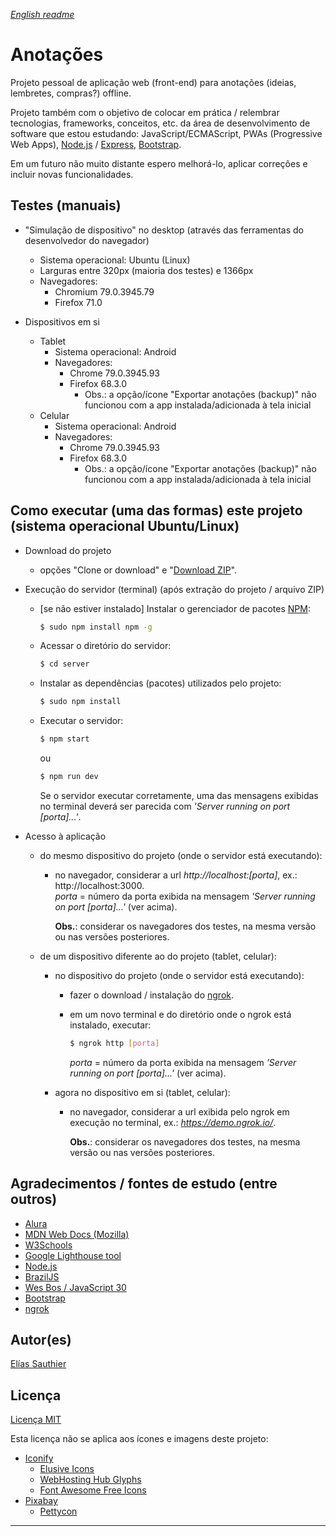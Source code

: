 *[English readme](https://github.com/Goliass/Anotacoes/blob/master/readme_en-US.md)*

# Anotações

Projeto pessoal de aplicação web (front-end) para anotações (ideias, lembretes, compras?) offline.

Projeto também com o objetivo de colocar em prática / relembrar tecnologias, frameworks, conceitos, etc. da área de desenvolvimento de software que estou estudando: JavaScript/ECMAScript, PWAs (Progressive Web Apps), [Node.js](https://nodejs.org) / [Express](https://expressjs.com/), [Bootstrap](https://getbootstrap.com).

Em um futuro não muito distante espero melhorá-lo, aplicar correções e incluir novas funcionalidades.

## Testes (manuais)

  * "Simulação de dispositivo" no desktop (através das ferramentas do desenvolvedor do navegador)
    * Sistema operacional: Ubuntu (Linux)
    * Larguras entre 320px (maioria dos testes) e 1366px
    * Navegadores: 
      * Chromium 79.0.3945.79
      * Firefox 71.0

  * Dispositivos em si
    * Tablet
      * Sistema operacional: Android
      * Navegadores: 
        * Chrome 79.0.3945.93
        * Firefox 68.3.0
          * Obs.: a opção/ícone "Exportar anotações (backup)" não funcionou com a app instalada/adicionada à tela inicial
    * Celular
      * Sistema operacional: Android
      * Navegadores:
        * Chrome 79.0.3945.93
        * Firefox 68.3.0
          * Obs.: a opção/ícone "Exportar anotações (backup)" não funcionou com a app instalada/adicionada à tela inicial

## Como executar (uma das formas) este projeto (sistema operacional Ubuntu/Linux)
  * Download do projeto
    * opções "Clone or download" e "[Download ZIP](https://github.com/Goliass/Anotacoes/archive/master.zip)".
    
  * Execução do servidor (terminal) (após extração do projeto / arquivo ZIP)

      * [se não estiver instalado] Instalar o gerenciador de pacotes [NPM](https://docs.npmjs.com/downloading-and-installing-node-js-and-npm):
        ```bash
        $ sudo npm install npm -g 
        ```

      * Acessar o diretório do servidor:
        ```bash
        $ cd server
        ```
      
      * Instalar as dependências (pacotes) utilizados pelo projeto:
        ```bash
        $ sudo npm install
        ```

      * Executar o servidor:
        ```bash
        $ npm start
        ```
        ou
        ```bash
        $ npm run dev
        ```
        Se o servidor executar corretamente, uma das mensagens exibidas no terminal deverá ser parecida com *'Server running on port [porta]...'*.

  * Acesso à aplicação
    * do mesmo dispositivo do projeto (onde o servidor está executando):
      * no navegador, considerar a url *http://localhost:[porta]*, ex.: http://localhost:3000.  
      *porta* = número da porta exibida na mensagem  *'Server running on port [porta]...'* (ver acima).  

        **Obs.**: considerar os navegadores dos testes, na mesma versão ou nas versões posteriores.

    * de um dispositivo diferente ao do projeto (tablet, celular):
      * no dispositivo do projeto (onde o servidor está executando):
        * fazer o download / instalação do [ngrok](https://ngrok.com/download).
        
        * em um novo terminal e do diretório onde o ngrok está instalado, executar:
          ```bash
          $ ngrok http [porta]
          ```
          *porta* = número da porta exibida na mensagem  *'Server running on port [porta]...'* (ver acima).  

      * agora no dispositivo em si (tablet, celular):
        * no navegador, considerar a url exibida pelo ngrok em execução no terminal, ex.: *https://demo.ngrok.io/*.  
        
          **Obs.**: considerar os navegadores dos testes, na mesma versão ou nas versões posteriores.

## Agradecimentos / fontes de estudo (entre outros)

  * [Alura](https://www.alura.com.br/)
  * [MDN Web Docs (Mozilla)](https://developer.mozilla.org)
  * [W3Schools](https://www.w3schools.com)
  * [Google Lighthouse tool](https://developers.google.com/web/tools/lighthouse/)
  * [Node.js](https://nodejs.org)
  * [BrazilJS](https://braziljs.org/)
  * [Wes Bos / JavaScript 30](https://javascript30.com/)
  * [Bootstrap](https://getbootstrap.com/)
  * [ngrok](https://ngrok.com/)

## Autor(es)
[Elías Sauthier](https://github.com/Goliass)

## Licença
[Licença MIT](LICENSE.txt)

Esta licença não se aplica aos ícones e imagens deste projeto:
  - [Iconify](https://iconify.design)
    - [Elusive Icons](http://elusiveicons.com/license/)
    - [WebHosting Hub Glyphs](https://www.webhostinghub.com/glyphs/)
    - [Font Awesome Free Icons](https://fontawesome.com/license/free)
  - [Pixabay](https://pixabay.com/) 
    - [Pettycon](https://pixabay.com/users/pettycon-3307648/)

--- 

